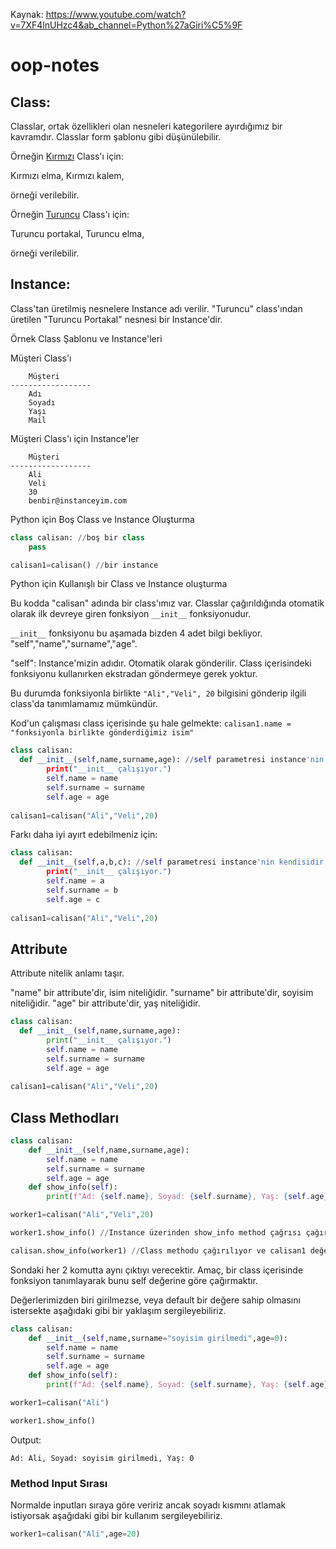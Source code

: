 Kaynak: https://www.youtube.com/watch?v=7XF4lnUHzc4&ab_channel=Python%27aGiri%C5%9F

# oop-notes

<h2>Class:</h2> 

Classlar, ortak özellikleri olan nesneleri kategorilere ayırdığımız bir kavramdır. Classlar form şablonu gibi düşünülebilir.

Örneğin <u>Kırmızı</u> Class'ı için:

Kırmızı elma,
Kırmızı kalem,

örneği verilebilir.

Örneğin <u>Turuncu</u> Class'ı için:

Turuncu portakal,
Turuncu elma,

örneği verilebilir.

<h2>Instance:</h2>

Class'tan üretilmiş nesnelere Instance adı verilir. "Turuncu" class'ından üretilen "Turuncu Portakal" nesnesi bir Instance'dir.

Örnek Class Şablonu ve Instance'leri

Müşteri Class'ı
```
	Müşteri
------------------
	Adı
	Soyadı
	Yaşı
	Mail
```

Müşteri Class'ı için Instance'ler

```
	Müşteri
------------------
	Ali
	Veli
	30
	benbir@instanceyim.com
```

Python için Boş Class ve Instance Oluşturma

```py
class calisan: //boş bir class
	pass

calisan1=calisan() //bir instance
```

Python için Kullanışlı bir Class ve Instance oluşturma

Bu kodda "calisan" adında bir class'ımız var. Classlar çağırıldığında otomatik olarak ilk devreye giren fonksiyon  `__init__` fonksiyonudur. 

`__init__` fonksiyonu bu aşamada bizden 4 adet bilgi bekliyor. "self","name","surname","age". 

"self": Instance'mizin adıdır. Otomatik olarak gönderilir. Class içerisindeki fonksiyonu kullanırken ekstradan göndermeye gerek yoktur.

Bu durumda fonksiyonla birlikte `"Ali","Veli", 20` bilgisini gönderip ilgili class'da tanımlamamız mümkündür.

Kod'un çalışması class içerisinde şu hale gelmekte: 
`calisan1.name = "fonksiyonla birlikte gönderdiğimiz isim"` 

```py
class calisan:
  def __init__(self,name,surname,age): //self parametresi instance'nin kendisidir.
		print("__init__ çalışıyor.")
		self.name = name
		self.surname = surname
		self.age = age
		
calisan1=calisan("Ali","Veli",20)
```

Farkı daha iyi ayırt edebilmeniz için:

```py
class calisan:
  def __init__(self,a,b,c): //self parametresi instance'nin kendisidir.
		print("__init__ çalışıyor.")
		self.name = a
		self.surname = b
		self.age = c
		
calisan1=calisan("Ali","Veli",20)
```

<h2>Attribute</h2>

Attribute nitelik anlamı taşır.

"name" bir attribute'dir, isim niteliğidir.
"surname" bir attribute'dir, soyisim niteliğidir.
"age" bir attribute'dir, yaş niteliğidir.

```py
class calisan:
  def __init__(self,name,surname,age):
		print("__init__ çalışıyor.")
		self.name = name
		self.surname = surname
		self.age = age
		
calisan1=calisan("Ali","Veli",20)
```

<h2> Class Methodları </h2>

```py
class calisan:
	def __init__(self,name,surname,age):
		self.name = name
		self.surname = surname
		self.age = age
	def show_info(self):
		print(f"Ad: {self.name}, Soyad: {self.surname}, Yaş: {self.age}")

worker1=calisan("Ali","Veli",20)

worker1.show_info() //Instance üzerinden show_info method çağrısı çağırılıyor.

calisan.show_info(worker1) //Class methodu çağırılıyor ve calisan1 değeri gönderiliyor,	
```

Sondaki her 2 komutta aynı çıktıyı verecektir. Amaç, bir class içerisinde fonksiyon tanımlayarak bunu self değerine göre çağırmaktır.

Değerlerimizden biri girilmezse, veya default bir değere sahip olmasını istersekte aşağıdaki gibi bir yaklaşım sergileyebiliriz.

```py
class calisan:
	def __init__(self,name,surname="soyisim girilmedi",age=0):
		self.name = name
		self.surname = surname
		self.age = age
	def show_info(self):
		print(f"Ad: {self.name}, Soyad: {self.surname}, Yaş: {self.age}")

worker1=calisan("Ali")

worker1.show_info()
```

Output:

```
Ad: Ali, Soyad: soyisim girilmedi, Yaş: 0
```


<h3> Method Input Sırası </h3>

Normalde inputları sıraya göre veririz ancak soyadı kısmını atlamak istiyorsak aşağıdaki gibi bir kullanım sergileyebiliriz.

```py
worker1=calisan("Ali",age=20)
```

	
